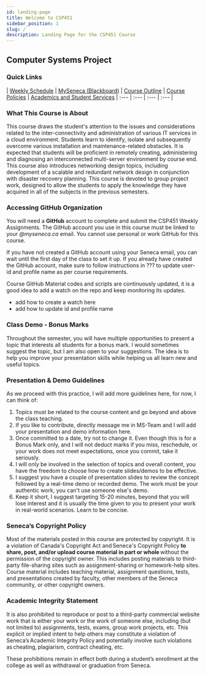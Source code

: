 ```yaml
---
id: landing-page
title: Welcome to CSP451
sidebar_position: 1
slug: /
description: Landing Page for the CSP451 Course
---
```


## Computer Systems Project

### Quick Links

| [Weekly Schedule](./weekly-schedule.md) | [MySeneca (Blackboard)](https://my.senecacollege.ca/) | [Course Outline](https://apps.senecapolytechnic.ca/ssos/findOutline.do?termCode=08424&subjectCode=CSP451&schoolCode=ITAS) | [Course Policies](./course-policies.md) | [Academics and Student Services](https://www.senecapolytechnic.ca/about/policies/academics-and-student-services.html)
| :--- | :--- | :--- | :--- |

### What This Course is About

This course draws the student's attention to the issues and considerations related to the inter-connectivity and administration of various IT services in a cloud environment. Students learn to identify, isolate and subsequently overcome various installation and maintenance-related obstacles. It is expected that students will be proficient in remotely creating, administering and diagnosing an interconnected multi-server environment by course end. This course also introduces networking design topics, including development of a scalable and redundant network design in conjunction with disaster recovery planning. This course is devoted to group project work, designed to allow the students to apply the knowledge they have acquired in all of the subjects in the previous semesters.

### Accessing GitHub Organization

You will need a **GitHub** account to complete and submit the CSP451 Weekly Assignments. The GitHub account you use in this course must be linked to your _@myseneca.ca_ email. You cannot use personal or work GitHub for this course.

If you have not created a GitHub account using your Seneca email, you can wait until the first day of the class to set it up. If you already have created the GitHub account, make sure to follow instructions in ??? to update user-id and profile name as per course requirements.

Course GitHub Material codes and scripts are continuously updated, it is a good idea to add a watch on the repo and keep monitoring its updates.

- add how to create a watch here
- add how to update id and profile name

### Class Demo - Bonus Marks

Throughout the semester, you will have multiple opportunities to present a topic that interests all students for a bonus mark. I would sometimes suggest the topic, but I am also open to your suggestions. The idea is to help you improve your presentation skills while helping us all learn new and useful topics.

### Presentation & Demo Guidelines

As we proceed with this practice, I will add more guidelines here, for now, I can think of:

1. Topics must be related to the course content and go beyond and above the class teaching.
2. If you like to contribute, directly message me in MS-Team and I will add your presentation and demo information here.
3. Once committed to a date, try not to change it. Even though this is for a Bonus Mark only, and I will not deduct marks if you miss, reschedule, or your work does not meet expectations, once you commit, take it seriously.
4. I will only be involved in the selection of topics and overall content, you have the freedom to choose how to create slides/demos to be effective.
5. I suggest you have a couple of presentation slides to review the concept followed by a real-time demo or recorded demo. The work must be your authentic work, you can't use someone else's demo.
6. Keep it short, I suggest targeting 15-20 minutes, beyond that you will lose interest and it is usually the time given to you to present your work in real-world scenarios. Learn to be concise.

### Seneca’s Copyright Policy

Most of the materials posted in this course are protected by copyright. It is a violation of Canada's Copyright Act and Seneca's Copyright Policy **to share, post, and/or upload course material in part or whole** without the permission of the copyright owner. This includes posting materials to third-party file-sharing sites such as assignment-sharing or homework-help sites. Course material includes teaching material, assignment questions, tests, and presentations created by faculty, other members of the Seneca community, or other copyright owners.

### Academic Integrity Statement

It is also prohibited to reproduce or post to a third-party commercial website work that is either your work or the work of someone else, including (but not limited to) assignments, tests, exams, group work projects, etc. This explicit or implied intent to help others may constitute a violation of Seneca’s Academic Integrity Policy and potentially involve such violations as cheating, plagiarism, contract cheating, etc.

These prohibitions remain in effect both during a student’s enrollment at the college as well as withdrawal or graduation from Seneca.  
